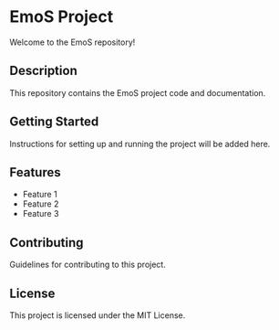 # EmoS Project

Welcome to the EmoS repository!

## Description
This repository contains the EmoS project code and documentation.

## Getting Started
Instructions for setting up and running the project will be added here.

## Features
- Feature 1
- Feature 2
- Feature 3

## Contributing
Guidelines for contributing to this project.

## License
This project is licensed under the MIT License. 